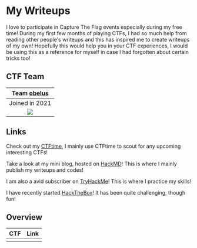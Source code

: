 # My Writeups
I love to participate in Capture The Flag events especially during my free time! During my first few months of playing CTFs, I had so much help from reading other people's writeups and this has inspired me to create writeups of my own! Hopefully this would help you in your CTF experiences, I would be using this as a reference for myself in case I had forgotten about certain tricks too!

## CTF Team
|                **Team [obelus](https://ctftime.org/team/150028)**                |
|:---------------------------------------------:|
| Joined in 2021|
|     ![](https://i.imgur.com/lt7iq0K.gif)      |

## Links
Check out my [CTFtime](http://ctftime.org/user/106126), I mainly use CTFtime to scout for any upcoming interesting CTFs!

Take a look at my mini blog, hosted on [HackMD](https://hackmd.io/@b0o5t3d)! This is where I mainly publish my writeups and codes!

I am also a avid subscriber on [TryHackMe](https://tryhackme.com/p/b0o5t3d)! This is where I practice my skills!

I have recently started [HackTheBox](https://app.hackthebox.eu/users/521845)! It has been quite challenging, though fun!

## Overview


| CTF | Link |
| -------- | -------- |
|     |     |

